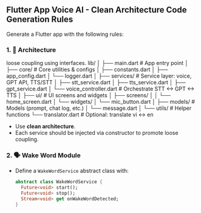 ## Flutter App Voice AI - Clean Architecture Code Generation Rules

Generate a Flutter app with the following rules:

### 1. 🧱 Architecture
loose coupling
using interfaces.
lib/
│
├── main.dart                   # App entry point
│
├── core/                       # Core utilities & configs
│   ├── constants.dart
│   ├── app_config.dart
│   └── logger.dart
│
├── services/                   # Service layer: voice, GPT API, TTS/STT
│   ├── stt_service.dart
│   ├── tts_service.dart
│   ├── gpt_service.dart
│   └── voice_controller.dart   # Orchestrate STT <-> GPT <-> TTS
│
├── ui/                         # UI screens and widgets
│   ├── screens/
│   │   └── home_screen.dart
│   └── widgets/
│       └── mic_button.dart
│
├── models/                     # Models (prompt, chat log, etc.)
│   └── message.dart
│
└── utils/                      # Helper functions
    └── translator.dart         # Optional: translate vi <-> en

- Use **clean architecture**.
- Each service should be injected via constructor to promote loose coupling.

### 2. 🗣 Wake Word Module

- Define a `WakeWordService` abstract class with:
  ```dart
  abstract class WakeWordService {
    Future<void> start();
    Future<void> stop();
    Stream<void> get onWakeWordDetected;
  }